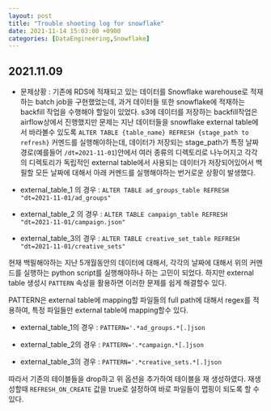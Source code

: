 ```yaml
---
layout: post
title: "Trouble shooting log for snowflake"
date: 2021-11-14 15:03:00 +0900
categories: [DataEngineering,Snowflake]
---
```


## 2021.11.09
- 문제상황 : 기존에 RDS에 적재되고 있는 데이터를 Snowflake warehouse로 적재하는 batch job을 구현했었는데, 과거 데이터들 또한 snowflake에 적재하는 backfill 작업을 수행해야 할일이 있었다. s3에 데이터를 저장하는 backfill작업은 airflow상에서 진행했지만 문제는 지난 데이터들을 snowflake external table에서 바라볼수 있도록 `ALTER TABLE {table_name} REFRESH {stage_path to refresh}` 커멘드를 실행해야하는데, 데이터가 저장되는 stage_path가 특정 날짜 경로(예를들어 `/dt=2021-11-01`)안에서 여러 종류의 디렉토리로 나누어지고 각각의 디렉토리가 독립적인 external table에서 사용되는 데이터가 저장되어있어서 백필할 모든 날짜에 대해서 아래 커멘드를 실행해야하는 번거로운 상황이 발생했다.

- external_table_1 의 경우 : `ALTER TABLE ad_groups_table REFRESH "dt=2021-11-01/ad_groups"`

- external_table_2 의 경우 : `ALTER TABLE campaign_table REFRESH "dt=2021-11-01/campaign.json"`

- external_table_3의 경우 : `ALTER TABLE creative_set_table REFRESH "dt=2021-11-01/creative_sets"`

현재 백필해야하는 지난 5개월동안의 데이터에 대해서, 각각의 날짜에 대해서 위의 커멘드를 실행하는 python script를 실행해야하나 하는 고민이 되었다. 하지만 external table 생성시 `PATTERN` 속성을 활용하면 이러한 문제를 쉽게 해결할수 있다.

PATTERN은 external table에 mapping할 파일들의 full path에 대해서 regex를 적용하여, 특정 파일들만 external table에 mapping할수 있다.

- external_table_1의 경우 : `PATTERN='.*ad_groups.*[.]json`

- external_table_2의 경우 : `PATTERN='.*campaign.*[.]json`

- external_table_3의 경우 : `PATTERN='.*creative_sets.*[.]json`

따라서 기존의 테이블들을 drop하고 위 옵션을 추가하여 테이블을 재 생성하였다. 재생성할때 `REFRESH_ON_CREATE` 값을 true로 설정하여 바로 파일들이 맵핑이 되도록 할 수 있다.


